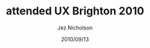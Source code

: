 ---
title: attended UX Brighton 2010
date: 2010/09/13
tags: [events]
author: Jez Nicholson
alias: /
---